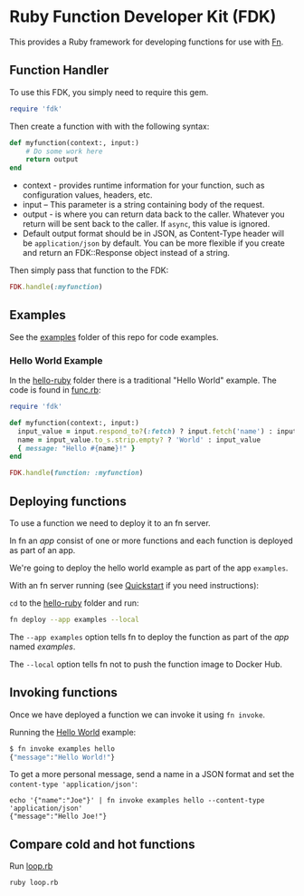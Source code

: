 # Ruby Function Developer Kit (FDK)
This provides a Ruby framework for developing functions for use with [Fn](https://fnproject.github.io).

## Function Handler
To use this FDK, you simply need to require this gem.

```ruby
require 'fdk'
```

Then create a function with with the following syntax:

```ruby
def myfunction(context:, input:)
    # Do some work here
    return output
end
```

* context - provides runtime information for your function, such as configuration values, headers, etc.
* input – This parameter is a string containing body of the request.
* output - is where you can return data back to the caller. Whatever you return will be sent back to the caller. If `async`, this value is ignored.
* Default output format should be in JSON, as Content-Type header will be `application/json` by default. You can be more flexible if you create and return
an FDK::Response object instead of a string.

Then simply pass that function to the FDK:

```ruby
FDK.handle(:myfunction)
```

## Examples

See the [examples](examples) folder of this repo for code examples.

### Hello World Example

In the [hello-ruby](examples/hello-ruby) folder there is a traditional "Hello  World" example.  The code is found in [func.rb](examples/hello-ruby/func.rb):

```ruby
require 'fdk'

def myfunction(context:, input:)
  input_value = input.respond_to?(:fetch) ? input.fetch('name') : input
  name = input_value.to_s.strip.empty? ? 'World' : input_value
  { message: "Hello #{name}!" }
end

FDK.handle(function: :myfunction)
```

## Deploying functions

To use a function we need to deploy it to an fn server.

In fn an _app_ consist of one or more functions and each function is
deployed as part of an app.

We're going to deploy the hello world example as part of the app
`examples`.

With an fn server running (see
[Quickstart](https://github.com/fnproject/fn/blob/master/README.md) if you need instructions):

`cd` to the [hello-ruby](examples/hello-ruby) folder and run:

```sh
fn deploy --app examples --local
```

The `--app examples` option tells fn to deploy the function as part of
the _app_ named _examples_.

The `--local` option tells fn not to push the function image to Docker
Hub.

## Invoking functions
Once we have deployed a function we can invoke it using `fn invoke`.

Running the [Hello World](examples/hello-ruby) example:
```sh
$ fn invoke examples hello
{"message":"Hello World!"}
```
To get a more personal message, send a name in a JSON format and set the
`content-type 'application/json'`:
```
echo '{"name":"Joe"}' | fn invoke examples hello --content-type 'application/json'
{"message":"Hello Joe!"}
```

## Compare cold and hot functions

Run [loop.rb](examples/loop.rb)

```sh
ruby loop.rb
```
